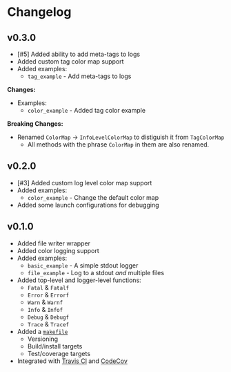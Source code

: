 # Changelog

## v0.3.0

- [#5] Added ability to add meta-tags to logs
- Added custom tag color map support
- Added examples:
  - `tag_example` - Add meta-tags to logs

**Changes:**

- Examples:
  - `color_example` - Added tag color example

**Breaking Changes:**

- Renamed `ColorMap` -> `InfoLevelColorMap` to distiguish it from `TagColorMap`
  - All methods with the phrase `ColorMap` in them are also renamed.

## v0.2.0

- [#3] Added custom log level color map support
- Added examples:
  - `color_example` - Change the default color map
- Added some launch configurations for debugging

## v0.1.0

- Added file writer wrapper
- Added color logging support
- Added examples:
  - `basic_example` - A simple stdout logger
  - `file_example` - Log to a stdout *and* multiple files
- Added top-level and logger-level functions:
  - `Fatal` & `Fatalf`
  - `Error` & `Errorf`
  - `Warn` & `Warnf`
  - `Info` & `Infof`
  - `Debug` & `Debugf`
  - `Trace` & `Tracef`
- Added a [`makefile`](./makefile)
  - Versioning
  - Build/install targets
  - Test/coverage targets
- Integrated with [Travis CI](https://travis-ci.org/pd93/plog) and [CodeCov](https://codecov.io/gh/pd93/plog)
